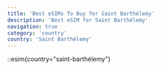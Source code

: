 ```yaml
---
title: 'Best eSIMs To Buy for Saint Barthélemy'
description: 'Best eSIM for Saint Barthélemy'
navigation: true
category: 'country'
country: 'Saint Barthélemy'
---
```


::esim{country="saint-barthélemy"}

